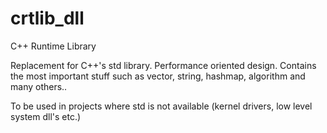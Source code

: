 # crtlib_dll
C++ Runtime Library

Replacement for C++'s std library. Performance oriented design. Contains the most important stuff such as vector, string, hashmap, algorithm and many others..

To be used in projects where std is not available (kernel drivers, low level system dll's etc.)

